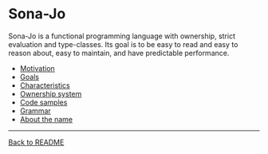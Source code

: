 # Sona-Jo

Sona-Jo is a functional programming language with ownership, strict evaluation
and type-classes. Its goal is to be easy to read and easy to reason about, easy
to maintain, and have predictable performance.

- [Motivation](motivation.md)
- [Goals](goals.md)
- [Characteristics](characteristics.md)
- [Ownership system](ownership-system.md)
- [Code samples](code-samples/index.md)
- [Grammar](grammar.md)
- [About the name](about-the-name.md)


---
[Back to README](../README.md)